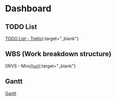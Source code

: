 # Dashboard

## TODO List
[TODO List - Trello]([url](https://trello.com/b/8E7R4Pjz/to-do-list-cyber-aventure)){:target="_blank"}

## WBS (Work breakdown structure)
[WVS - Miro]([url](https://miro.com/app/board/uXjVPvQpYnA=/?share_link_id=899821446302){:target="_blank"}

## Gantt
[Gantt](https://drive.google.com/file/d/18hV7f8XbgCHO4_1c4YZ-XNEoLMmUXj_C/view?usp=sharing)
